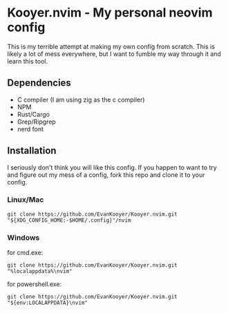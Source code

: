 # Kooyer.nvim - My personal neovim config

This is my terrible attempt at making my own config from scratch. This is likely
a lot of mess everywhere, but I want to fumble my way through it and learn this
tool.

## Dependencies

- C compiler (I am using zig as the c compiler)
- NPM
- Rust/Cargo
- Grep/Ripgrep
- nerd font

## Installation

I seriously don't think you will like this config. If you happen to want to try
and figure out my mess of a config, fork this repo and clone it to your config.

### Linux/Mac

```
git clone https://github.com/EvanKooyer/Kooyer.nvim.git "${XDG_CONFIG_HOME:-$HOME/.config}"/nvim
```

### Windows

for cmd.exe:

```
git clone https://github.com/EvanKooyer/Kooyer.nvim.git "%localappdata%\nvim"
```

for powershell.exe:

```
git clone https://github.com/EvanKooyer/Kooyer.nvim.git "${env:LOCALAPPDATA}\nvim"
```
